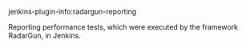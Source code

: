 jenkins-plugin-info:radargun-reporting

Reporting performance tests, which were executed by the framework
RadarGun, in Jenkins.
